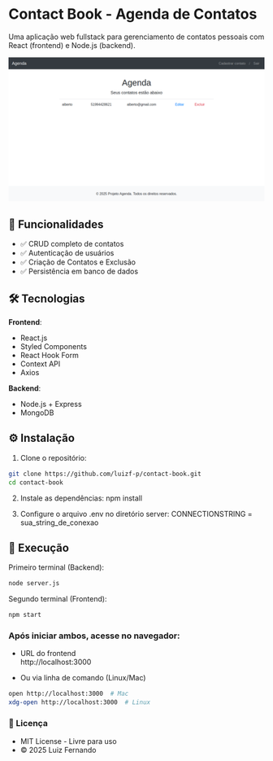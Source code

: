 # Contact Book - Agenda de Contatos

Uma aplicação web fullstack para gerenciamento de contatos pessoais com React (frontend) e Node.js (backend).

![Preview da aplicação](public/screenshot.png)


## 🚀 Funcionalidades

- ✅ CRUD completo de contatos
- ✅ Autenticação de usuários
- ✅ Criação de Contatos e Exclusão
- ✅ Persistência em banco de dados


## 🛠 Tecnologias

**Frontend**:
- React.js 
- Styled Components
- React Hook Form
- Context API
- Axios

**Backend**:
- Node.js + Express
- MongoDB 


## ⚙️ Instalação

1. Clone o repositório:
```bash
git clone https://github.com/luizf-p/contact-book.git
cd contact-book 
```
2. Instale as dependências:
npm install

3. Configure o arquivo .env no diretório server:
CONNECTIONSTRING = sua_string_de_conexao


## 🚦 Execução

Primeiro terminal (Backend):
```bash
node server.js
```

Segundo terminal (Frontend):
```bash
npm start
```

### Após iniciar ambos, acesse no navegador:
- URL do frontend <br>
http://localhost:3000

- Ou via linha de comando (Linux/Mac)
 ```bash
open http://localhost:3000  # Mac
xdg-open http://localhost:3000  # Linux
```


### 📝 Licença
- MIT License - Livre para uso
- © 2025 Luiz Fernando


